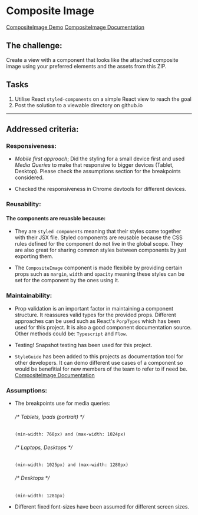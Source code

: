 # Composite Image
[CompositeImage Demo](https://nesamouzehkesh.github.io/)
[CompositeImage Documentation](https://nesamouzehkesh.github.io/styleguide)

## The challenge:
Create a view with a component that looks like the attached composite image using your preferred elements and the assets from this ZIP.

## Tasks
1. Utilise React `styled-components` on a simple React view to reach the goal
1. Post the solution to a viewable directory on github.io

---

## Addressed criteria:

### Responsiveness:

*	*Mobile first approach*; Did the styling for a small device first and used *Media Queries* to make that responsive to bigger devices (Tablet, Desktop). Please check the assumptions section for the breakpoints considered. 

* Checked the responsiveness in Chrome devtools for different devices. 


### Reusability:
#### The components are reuasble because:

* They are `styled components` meaning that their styles come together with their JSX file. Styled components are reusable because the CSS rules defined for the component do not live in the global scope. They are also great for sharing common styles between components by just exporting them.

* The `CompositeImage` component is made flexibile by providing certain props such as `margin`, `width` and `opacity` meaning these styles can be set for the component by the ones using it.


### Maintainability: 
	
* Prop validation is an important factor in maintaining a component structure. It reassures valid types for the provided props. Different approaches can be used such as React's `PorpTypes` which has been used for this project. It is also a good component documentation source. Other methods could be: `Typescript` and `Flow`. 

* Testing! Snapshot testing has been used for this project. 

* `StyleGuide` has been added to this projects as documentation tool for other developers. It can demo different use cases of a component so would be benefitial for new members of the team to refer to if need be. 
[CompositeImage Documentation](https://nesamouzehkesh.github.io/styleguide)


### Assumptions: 
 
* The breakpoints use for media queries: 

	###### /* Tablets, Ipads (portrait) */
  `(min-width: 768px) and (max-width: 1024px)`

	###### /* Laptops, Desktops */
  `(min-width: 1025px) and (max-width: 1280px)`

	###### /* Desktops */
  `(min-width: 1281px)`


* Different fixed font-sizes have been assumed for different screen sizes. 

